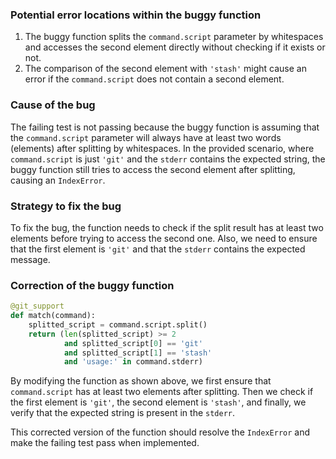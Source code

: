 ### Potential error locations within the buggy function
1. The buggy function splits the `command.script` parameter by whitespaces and accesses the second element directly without checking if it exists or not.
2. The comparison of the second element with `'stash'` might cause an error if the `command.script` does not contain a second element.

### Cause of the bug
The failing test is not passing because the buggy function is assuming that the `command.script` parameter will always have at least two words (elements) after splitting by whitespaces. In the provided scenario, where `command.script` is just `'git'` and the `stderr` contains the expected string, the buggy function still tries to access the second element after splitting, causing an `IndexError`.

### Strategy to fix the bug
To fix the bug, the function needs to check if the split result has at least two elements before trying to access the second one. Also, we need to ensure that the first element is `'git'` and that the `stderr` contains the expected message. 

### Correction of the buggy function

```python
@git_support
def match(command):
    splitted_script = command.script.split()
    return (len(splitted_script) >= 2
            and splitted_script[0] == 'git'
            and splitted_script[1] == 'stash'
            and 'usage:' in command.stderr)
```

By modifying the function as shown above, we first ensure that `command.script` has at least two elements after splitting. Then we check if the first element is `'git'`, the second element is `'stash'`, and finally, we verify that the expected string is present in the `stderr`.

This corrected version of the function should resolve the `IndexError` and make the failing test pass when implemented.
